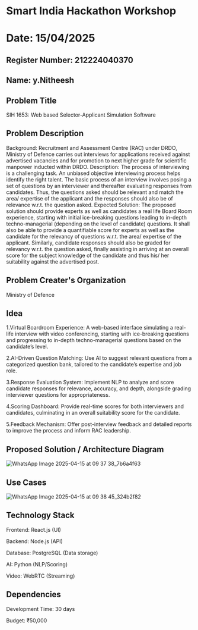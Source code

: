 # Smart India Hackathon Workshop
# Date: 15/04/2025
## Register Number: 212224040370
## Name: y.Nitheesh
## Problem Title
SIH 1653: Web based Selector-Applicant Simulation Software
## Problem Description
Background: Recruitment and Assessment Centre (RAC) under DRDO, Ministry of Defence carries out interviews for applications received against advertised vacancies and for promotion to next higher grade for scientific manpower inducted within DRDO. Description: The process of interviewing is a challenging task. An unbiased objective interviewing process helps identify the right talent. The basic process of an interview involves posing a set of questions by an interviewer and thereafter evaluating responses from candidates. Thus, the questions asked should be relevant and match the area/ expertise of the applicant and the responses should also be of relevance w.r.t. the question asked. Expected Solution: The proposed solution should provide experts as well as candidates a real life Board Room experience, starting with initial ice-breaking questions leading to in-depth techno-managerial (depending on the level of candidate) questions. It shall also be able to provide a quantifiable score for experts as well as the candidate for the relevancy of questions w.r.t. the area/ expertise of the applicant. Similarly, candidate responses should also be graded for relevancy w.r.t. the question asked, finally assisting in arriving at an overall score for the subject knowledge of the candidate and thus his/ her suitability against the advertised post.

## Problem Creater's Organization
Ministry of Defence

## Idea
1.Virtual Boardroom Experience: A web-based interface simulating a real-life interview with video conferencing, starting with ice-breaking questions and progressing to in-depth techno-managerial questions based on the candidate’s level.

2.AI-Driven Question Matching: Use AI to suggest relevant questions from a categorized question bank, tailored to the candidate’s expertise and job role.

3.Response Evaluation System: Implement NLP to analyze and score candidate responses for relevance, accuracy, and depth, alongside grading interviewer questions for appropriateness.

4.Scoring Dashboard: Provide real-time scores for both interviewers and candidates, culminating in an overall suitability score for the candidate.

5.Feedback Mechanism: Offer post-interview feedback and detailed reports to improve the process and inform RAC leadership.

## Proposed Solution / Architecture Diagram
![WhatsApp Image 2025-04-15 at 09 37 38_7b6a4f63](https://github.com/user-attachments/assets/efce00a5-fd4d-4bc6-b729-de20cfba27bf)



## Use Cases
![WhatsApp Image 2025-04-15 at 09 38 45_324b2f82](https://github.com/user-attachments/assets/d22f40ca-2c00-4fac-b2a2-c09ff3592afd)


## Technology Stack
Frontend: React.js (UI)

Backend: Node.js (API)

Database: PostgreSQL (Data storage)

AI: Python (NLP/Scoring)

Video: WebRTC (Streaming)

## Dependencies

Development Time: 30 days

Budget: ₹50,000

